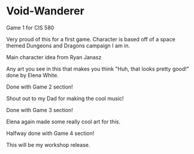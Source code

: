# Void-Wanderer
Game 1 for CIS 580

Very proud of this for a first game.  Character is based off of a space themed Dungeons and Dragons campaign I am in.

Main character idea from Ryan Janasz

Any art you see in this that makes you think "Huh, that looks pretty good!" done by Elena White.

Done with Game 2 section!

Shout out to my Dad for making the cool music!

Done with Game 3 section!

Elena again made some really cool art for this.

Halfway done with Game 4 section!

This will be my workshop release.
